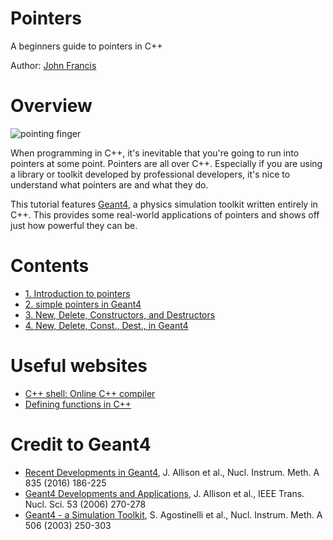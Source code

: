 # Pointers
A beginners guide to pointers in C++

Author: [John Francis](https://github.com/john9francis)

# Overview
![pointing finger](point.avif)

When programming in C++, it's inevitable that you're going to run into pointers at some point. Pointers are all over C++. Especially if you are using a library or toolkit developed by professional developers, it's nice to understand what pointers are and what they do.

This tutorial features [Geant4](https://geant4.web.cern.ch/), a physics simulation toolkit written entirely in C++. This provides some real-world applications of pointers and shows off just how powerful they can be. 

# Contents
- [1. Introduction to pointers](intro.md)
- [2. simple pointers in Geant4](geant4_pointers.md)
- [3. New, Delete, Constructors, and Destructors](new_delete.md)
- [4. New, Delete, Const., Dest., in Geant4](geant4_new_delete.md)


# Useful websites
- [C++ shell: Online C++ compiler](https://cpp.sh/)
- [Defining functions in C++](https://www.tutorialspoint.com/cplusplus/cpp_functions.htm)

# Credit to Geant4
- [Recent Developments in Geant4](https://www.sciencedirect.com/science/article/pii/S0168900216306957), J. Allison et al., Nucl. Instrum. Meth. A 835 (2016) 186-225
- [Geant4 Developments and Applications](https://ieeexplore.ieee.org/xpls/abs_all.jsp?isnumber=33833&arnumber=1610988&count=33&index=7), J. Allison et al., IEEE Trans. Nucl. Sci. 53 (2006) 270-278
- [Geant4 - a Simulation Toolkit](https://www.sciencedirect.com/science/article/pii/S0168900203013688), S. Agostinelli et al., Nucl. Instrum. Meth. A 506 (2003) 250-303
